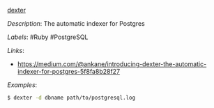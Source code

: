 [dexter](https://github.com/ankane/dexter)

*Description*: The automatic indexer for Postgres

*Labels*: #Ruby #PostgreSQL

*Links*:
  - https://medium.com/@ankane/introducing-dexter-the-automatic-indexer-for-postgres-5f8fa8b28f27

*Examples*:

```bash
$ dexter -d dbname path/to/postgresql.log
```
